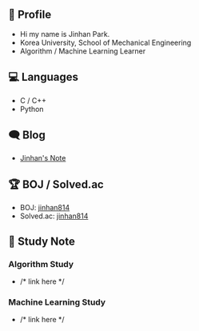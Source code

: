 ## 👋 Profile

- Hi my name is Jinhan Park.
- Korea University, School of Mechanical Engineering
- Algorithm / Machine Learning Learner

## 💻 Languages

- C / C++
- Python

## 🗨 Blog

- [Jinhan's Note](https://blog.naver.com/jinhan814)

## 🏆 BOJ / Solved.ac

- BOJ: [jinhan814](https://www.acmicpc.net/user/jinhan814)
- Solved.ac: [jinhan814](https://solved.ac/profile/jinhan814)

## 📁 Study Note

### Algorithm Study

- /* link here */

### Machine Learning Study

- /* link here */
